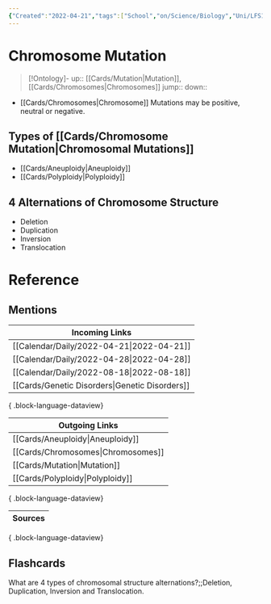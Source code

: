 ```yaml
---
{"Created":"2022-04-21","tags":["School","on/Science/Biology","Uni/LFS103","flashcards/LFS103"],"date created":"2022-04-21 Thu","edited":"2023-04-06 Thu","dg-publish":true,"permalink":"/cards/chromosome-mutation/","dgPassFrontmatter":true}
---
```


# Chromosome Mutation

> [!Ontology]-
> up:: [[Cards/Mutation\|Mutation]], [[Cards/Chromosomes\|Chromosomes]]
> jump::
> down:: 

- [[Cards/Chromosomes\|Chromosome]] Mutations may be positive, neutral or negative.

## Types of [[Cards/Chromosome Mutation\|Chromosomal Mutations]]

- [[Cards/Aneuploidy\|Aneuploidy]]
- [[Cards/Polyploidy\|Polyploidy]]

## 4 Alternations of Chromosome Structure

- Deletion
- Duplication
- Inversion
- Translocation

# Reference

## Mentions

| Incoming Links                                    |
| ------------------------------------------------- |
| [[Calendar/Daily/2022-04-21\|2022-04-21]]      |
| [[Calendar/Daily/2022-04-28\|2022-04-28]]      |
| [[Calendar/Daily/2022-08-18\|2022-08-18]]      |
| [[Cards/Genetic Disorders\|Genetic Disorders]] |

{ .block-language-dataview}

| Outgoing Links                        |
| ------------------------------------- |
| [[Cards/Aneuploidy\|Aneuploidy]]   |
| [[Cards/Chromosomes\|Chromosomes]] |
| [[Cards/Mutation\|Mutation]]       |
| [[Cards/Polyploidy\|Polyploidy]]   |

{ .block-language-dataview}

| Sources |
| ------- |

{ .block-language-dataview}

## Flashcards

What are 4 types of chromosomal structure alternations?;;Deletion, Duplication, Inversion and Translocation.
<!--SR:!2024-09-06,4,130-->